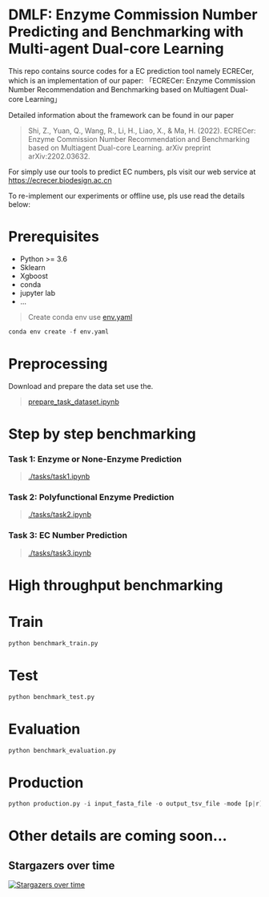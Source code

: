 <!--
 * @Author: Zhenkun Shi
 * @Date: 2022-04-19 11:21:15
 * @LastEditors: Zhenkun Shi
 * @LastEditTime: 2022-04-19 11:53:47
 * @FilePath: /DMLF/README.md
 * @Description: 
 * 
 * Copyright (c) 2022 by tibd, All Rights Reserved. 
-->
# DMLF: Enzyme Commission Number Predicting and Benchmarking with Multi-agent Dual-core Learning

This repo contains source codes for a EC prediction tool namely ECRECer, which is an implementation  of our paper: 「ECRECer: Enzyme Commission Number Recommendation and Benchmarking based on Multiagent Dual-core Learning」

Detailed information about the framework can be found in our paper
> Shi, Z., Yuan, Q., Wang, R., Li, H., Liao, X., & Ma, H. (2022). ECRECer: Enzyme Commission Number Recommendation and Benchmarking based on Multiagent Dual-core Learning. arXiv preprint arXiv:2202.03632.

For simply use our tools to predict EC numbers, pls visit our web service at https://ecrecer.biodesign.ac.cn

To re-implement our experiments or offline use, pls use read the details below:


# Prerequisites
+ Python >= 3.6
+ Sklearn
+ Xgboost
+ conda
+ jupyter lab
+ ...

> Create conda env use [env.yaml](./env.yaml)

```python
conda env create -f env.yaml
```

# Preprocessing
Download and prepare the data set use the.

> [prepare_task_dataset.ipynb](./prepare_task_dataset.ipynb)

# Step by step benchmarking
### Task 1: Enzyme or None-Enzyme Prediction
> [./tasks/task1.ipynb](./task1.ipynb)

### Task 2: Polyfunctional Enzyme Prediction
> [./tasks/task2.ipynb](./task2.ipynb)

### Task 3: EC Number Prediction
> [./tasks/task3.ipynb](./task3.ipynb)

# High throughput benchmarking

# Train
```python
python benchmark_train.py
```

# Test
```python
python benchmark_test.py
```

# Evaluation
```python
python benchmark_evaluation.py
```

# Production

```python
python production.py -i input_fasta_file -o output_tsv_file -mode [p|r] -topk 5
```

# Other details are coming soon...


## Stargazers over time

[![Stargazers over time](https://starchart.cc/kingstdio/ECRECer.svg)](https://github.com/kingstdio/ECRECer/)

